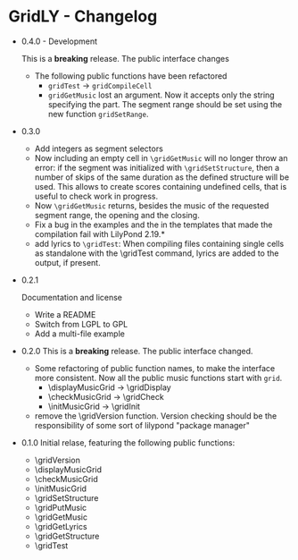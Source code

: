 GridLY - Changelog
==================

 * 0.4.0 - Development

   This is a **breaking** release. The public interface changes

   - The following public functions have been refactored
      - `gridTest` -> `gridCompileCell`
      - `gridGetMusic` lost an argument. Now it accepts only the string
        specifying the part. The segment range should be set using the new
        function `gridSetRange`.


 * 0.3.0

   - Add integers as segment selectors
   - Now including an empty cell in `\gridGetMusic` will no longer throw
     an error: if the segment was initialized with `\gridSetStructure`, then
     a number of skips of the same duration as the defined structure will be
     used. This allows to create scores containing undefined cells, that is
     useful to check work in progress.
   - Now `\gridGetMusic` returns, besides the music of the requested segment
     range, the opening and the closing.
   - Fix a bug in the examples and the in the templates that made the
     compilation fail with LilyPond 2.19.*
   - add lyrics to `\gridTest`: When compiling files containing single
     cells as standalone with the \gridTest command, lyrics are added
     to the output, if present.


 * 0.2.1

   Documentation and license

   - Write a README
   - Switch from LGPL to GPL
   - Add a multi-file example


 * 0.2.0
   This is a **breaking** release. The public interface changed.

   - Some refactoring of public function names, to make the interface more
     consistent. Now all the public music functions start with `grid`.
      - \displayMusicGrid -> \gridDisplay
      - \checkMusicGrid   -> \gridCheck
      - \initMusicGrid    -> \gridInit
   - remove the \gridVersion function. Version checking should be
     the responsibility of some sort of lilypond "package manager"


 * 0.1.0
   Initial relase, featuring the following public functions:
    - \gridVersion
    - \displayMusicGrid
    - \checkMusicGrid
    - \initMusicGrid
    - \gridSetStructure
    - \gridPutMusic
    - \gridGetMusic
    - \gridGetLyrics
    - \gridGetStructure
    - \gridTest
